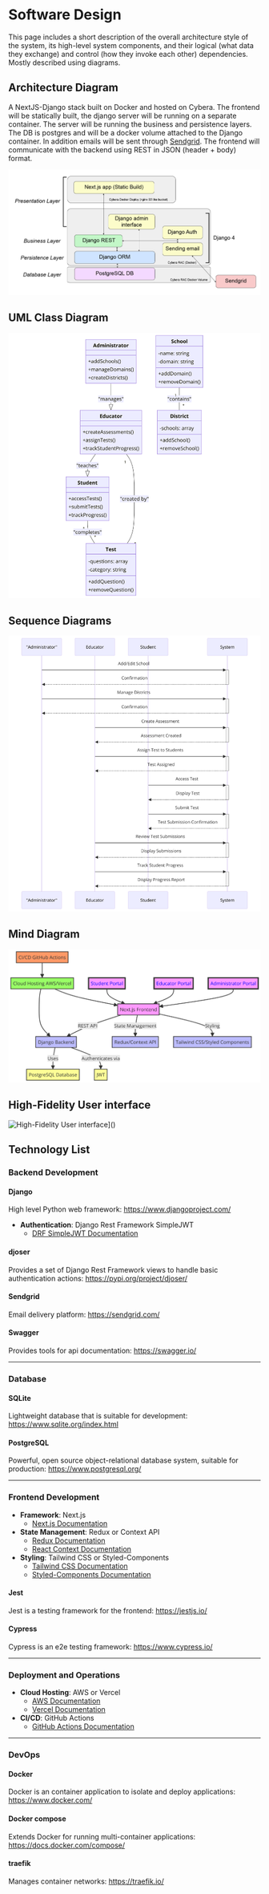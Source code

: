 # Software Design

This page includes a short description of the overall architecture style of the system, its high-level system components, and their logical (what data they exchange) and control (how they invoke each other) dependencies. Mostly described using diagrams.

## Architecture Diagram

A NextJS-Django stack built on Docker and hosted on Cybera. The frontend will be statically built, the django server will be running on a separate container. The server will be running the business and persistence layers. The DB is postgres and will be a docker volume attached to the Django container. In addition emails will be sent through [Sendgrid](https://sendgrid.com/). The frontend will communicate with the backend using REST in JSON (header + body) format. 

![Arch](arch_diagram.png)

## UML Class Diagram


![UML](UML.png)

## Sequence Diagrams


![Sequence](sequence_diagram.png)

##  Mind Diagram


![Mind](diagram.png)

## High-Fidelity User interface

![High-Fidelity User interface]()]()

## Technology List

### Backend Development
#### Django
High level Python web framework: https://www.djangoproject.com/

- **Authentication**: Django Rest Framework SimpleJWT
  - [DRF SimpleJWT Documentation](https://django-rest-framework-simplejwt.readthedocs.io/en/latest/)


#### djoser
Provides a set of Django Rest Framework views to handle basic authentication actions: https://pypi.org/project/djoser/

#### Sendgrid
Email delivery platform: https://sendgrid.com/

#### Swagger
Provides tools for api documentation: https://swagger.io/

***

### Database
#### SQLite
Lightweight database that is suitable for development: https://www.sqlite.org/index.html

#### PostgreSQL
Powerful, open source object-relational database system, suitable for production: https://www.postgresql.org/

***
 
### Frontend Development
- **Framework**: Next.js
  - [Next.js Documentation](https://nextjs.org/docs)
- **State Management**: Redux or Context API
  - [Redux Documentation](https://redux.js.org/introduction/getting-started)
  - [React Context Documentation](https://reactjs.org/docs/context.html)
- **Styling**: Tailwind CSS or Styled-Components
  - [Tailwind CSS Documentation](https://tailwindcss.com/docs)
  - [Styled-Components Documentation](https://styled-components.com/docs)
#### Jest
Jest is a testing framework for the frontend: https://jestjs.io/

#### Cypress
Cypress is an e2e testing framework: https://www.cypress.io/



***

### Deployment and Operations

- **Cloud Hosting**: AWS or Vercel
  - [AWS Documentation](https://aws.amazon.com/documentation/)
  - [Vercel Documentation](https://vercel.com/docs)
- **CI/CD**: GitHub Actions
  - [GitHub Actions Documentation](https://docs.github.com/en/actions)

***

### DevOps
#### Docker
Docker is an container application to isolate and deploy applications: https://www.docker.com/

#### Docker compose
Extends Docker for running multi-container applications: https://docs.docker.com/compose/

#### traefik
Manages container networks: https://traefik.io/







